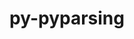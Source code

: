 ---
title: "py-pyparsing"
layout: cache
categories: [package, develop-2024-06-16]
meta: {"versions": ["3.1.2"], "compilers": ["apple-clang@=15.0.0", "gcc@=11.1.0", "gcc@=11.4.0", "gcc@=7.5.0", "gcc@=9.4.0", "oneapi@=2024.0.0"], "oss": ["ubuntu18.04", "ubuntu20.04", "ubuntu22.04", "ventura"], "platforms": ["darwin", "linux"], "targets": ["aarch64", "neoverse_v1", "neoverse_v2", "ppc64le", "x86_64_v3"], "stacks": ["data-vis-sdk", "e4s", "e4s-neoverse-v2", "e4s-neoverse_v1", "e4s-oneapi", "e4s-power", "e4s-rocm-external", "ml-darwin-aarch64-mps", "ml-linux-x86_64-cpu", "ml-linux-x86_64-cuda", "radiuss", "root"], "num_specs": 12, "num_specs_by_stack": {"root": 12, "radiuss": 1, "data-vis-sdk": 2, "e4s-oneapi": 1, "e4s": 3, "e4s-neoverse_v1": 1, "e4s-power": 1, "ml-darwin-aarch64-mps": 1, "ml-linux-x86_64-cpu": 1, "ml-linux-x86_64-cuda": 1, "e4s-rocm-external": 1, "e4s-neoverse-v2": 1}}
spec_details: [{"hash": "j7onyivusi4u57yzsj4lm22u7emmwvn4", "compiler": "gcc@=7.5.0", "versions": ["3.1.2"], "os": "ubuntu18.04", "platform": "linux", "target": "x86_64_v3", "variants": ["build_system=python_pip"], "stacks": ["root", "radiuss"], "size": "-", "tarball": "https://binaries.spack.io/develop-2024-06-16/build_cache/linux-ubuntu18.04-x86_64_v3/gcc-7.5.0/py-pyparsing-3.1.2/linux-ubuntu18.04-x86_64_v3-gcc-7.5.0-py-pyparsing-3.1.2-j7onyivusi4u57yzsj4lm22u7emmwvn4.spack"}, {"hash": "wodjvvn2f5dbtqgc3l3igpevjmtlsq5a", "compiler": "gcc@=11.1.0", "versions": ["3.1.2"], "os": "ubuntu20.04", "platform": "linux", "target": "x86_64_v3", "variants": ["build_system=python_pip"], "stacks": ["data-vis-sdk", "root"], "size": "-", "tarball": "https://binaries.spack.io/develop-2024-06-16/build_cache/linux-ubuntu20.04-x86_64_v3/gcc-11.1.0/py-pyparsing-3.1.2/linux-ubuntu20.04-x86_64_v3-gcc-11.1.0-py-pyparsing-3.1.2-wodjvvn2f5dbtqgc3l3igpevjmtlsq5a.spack"}, {"hash": "d36zd5as2tljavxdcilpjc5aihbrb3qr", "compiler": "oneapi@=2024.0.0", "versions": ["3.1.2"], "os": "ubuntu22.04", "platform": "linux", "target": "x86_64_v3", "variants": ["build_system=python_pip"], "stacks": ["root", "e4s-oneapi"], "size": "-", "tarball": "https://binaries.spack.io/develop-2024-06-16/build_cache/linux-ubuntu22.04-x86_64_v3/oneapi-2024.0.0/py-pyparsing-3.1.2/linux-ubuntu22.04-x86_64_v3-oneapi-2024.0.0-py-pyparsing-3.1.2-d36zd5as2tljavxdcilpjc5aihbrb3qr.spack"}, {"hash": "jdoammeal5w55qkut77ulj2jc5iszl6f", "compiler": "gcc@=11.4.0", "versions": ["3.1.2"], "os": "ubuntu22.04", "platform": "linux", "target": "x86_64_v3", "variants": ["build_system=python_pip"], "stacks": ["e4s", "root"], "size": "-", "tarball": "https://binaries.spack.io/develop-2024-06-16/build_cache/linux-ubuntu22.04-x86_64_v3/gcc-11.4.0/py-pyparsing-3.1.2/linux-ubuntu22.04-x86_64_v3-gcc-11.4.0-py-pyparsing-3.1.2-jdoammeal5w55qkut77ulj2jc5iszl6f.spack"}, {"hash": "wlweucc2zpwp567hw722wdqgmfelnige", "compiler": "gcc@=11.4.0", "versions": ["3.1.2"], "os": "ubuntu22.04", "platform": "linux", "target": "neoverse_v1", "variants": ["build_system=python_pip"], "stacks": ["root", "e4s-neoverse_v1"], "size": "-", "tarball": "https://binaries.spack.io/develop-2024-06-16/build_cache/linux-ubuntu22.04-neoverse_v1/gcc-11.4.0/py-pyparsing-3.1.2/linux-ubuntu22.04-neoverse_v1-gcc-11.4.0-py-pyparsing-3.1.2-wlweucc2zpwp567hw722wdqgmfelnige.spack"}, {"hash": "usmey2dcfgkwqnevrnamrd4ow6w23vsa", "compiler": "gcc@=9.4.0", "versions": ["3.1.2"], "os": "ubuntu20.04", "platform": "linux", "target": "ppc64le", "variants": ["build_system=python_pip"], "stacks": ["root", "e4s-power"], "size": "-", "tarball": "https://binaries.spack.io/develop-2024-06-16/build_cache/linux-ubuntu20.04-ppc64le/gcc-9.4.0/py-pyparsing-3.1.2/linux-ubuntu20.04-ppc64le-gcc-9.4.0-py-pyparsing-3.1.2-usmey2dcfgkwqnevrnamrd4ow6w23vsa.spack"}, {"hash": "o42ux2p3lhpruxxnloanuc7q75ngic5w", "compiler": "gcc@=11.1.0", "versions": ["3.1.2"], "os": "ubuntu20.04", "platform": "linux", "target": "x86_64_v3", "variants": ["build_system=python_pip"], "stacks": ["data-vis-sdk", "root"], "size": "-", "tarball": "https://binaries.spack.io/develop-2024-06-16/build_cache/linux-ubuntu20.04-x86_64_v3/gcc-11.1.0/py-pyparsing-3.1.2/linux-ubuntu20.04-x86_64_v3-gcc-11.1.0-py-pyparsing-3.1.2-o42ux2p3lhpruxxnloanuc7q75ngic5w.spack"}, {"hash": "hqrap7yxeqsgqnkzi7qwexdqivow2hgf", "compiler": "apple-clang@=15.0.0", "versions": ["3.1.2"], "os": "ventura", "platform": "darwin", "target": "aarch64", "variants": ["build_system=python_pip"], "stacks": ["ml-darwin-aarch64-mps", "root"], "size": "-", "tarball": "https://binaries.spack.io/develop-2024-06-16/build_cache/darwin-ventura-aarch64/apple-clang-15.0.0/py-pyparsing-3.1.2/darwin-ventura-aarch64-apple-clang-15.0.0-py-pyparsing-3.1.2-hqrap7yxeqsgqnkzi7qwexdqivow2hgf.spack"}, {"hash": "62gab42utuawitio66binrvoov5j2tv3", "compiler": "gcc@=11.4.0", "versions": ["3.1.2"], "os": "ubuntu22.04", "platform": "linux", "target": "x86_64_v3", "variants": ["build_system=python_pip"], "stacks": ["ml-linux-x86_64-cpu", "root", "ml-linux-x86_64-cuda", "e4s-rocm-external"], "size": "-", "tarball": "https://binaries.spack.io/develop-2024-06-16/build_cache/linux-ubuntu22.04-x86_64_v3/gcc-11.4.0/py-pyparsing-3.1.2/linux-ubuntu22.04-x86_64_v3-gcc-11.4.0-py-pyparsing-3.1.2-62gab42utuawitio66binrvoov5j2tv3.spack"}, {"hash": "awlvfh5kst2al6d3kbxijnf7dlhi6byg", "compiler": "gcc@=11.4.0", "versions": ["3.1.2"], "os": "ubuntu22.04", "platform": "linux", "target": "x86_64_v3", "variants": ["build_system=python_pip"], "stacks": ["e4s", "root"], "size": "-", "tarball": "https://binaries.spack.io/develop-2024-06-16/build_cache/linux-ubuntu22.04-x86_64_v3/gcc-11.4.0/py-pyparsing-3.1.2/linux-ubuntu22.04-x86_64_v3-gcc-11.4.0-py-pyparsing-3.1.2-awlvfh5kst2al6d3kbxijnf7dlhi6byg.spack"}, {"hash": "ccgantlvsgoaszkkcapw7ld27i5mvftp", "compiler": "gcc@=11.4.0", "versions": ["3.1.2"], "os": "ubuntu22.04", "platform": "linux", "target": "neoverse_v2", "variants": ["build_system=python_pip"], "stacks": ["root", "e4s-neoverse-v2"], "size": "-", "tarball": "https://binaries.spack.io/develop-2024-06-16/build_cache/linux-ubuntu22.04-neoverse_v2/gcc-11.4.0/py-pyparsing-3.1.2/linux-ubuntu22.04-neoverse_v2-gcc-11.4.0-py-pyparsing-3.1.2-ccgantlvsgoaszkkcapw7ld27i5mvftp.spack"}, {"hash": "6hfdmdb34vbexepubv6vdiaqccx6qwax", "compiler": "gcc@=11.4.0", "versions": ["3.1.2"], "os": "ubuntu22.04", "platform": "linux", "target": "x86_64_v3", "variants": ["build_system=python_pip"], "stacks": ["e4s", "root"], "size": "-", "tarball": "https://binaries.spack.io/develop-2024-06-16/build_cache/linux-ubuntu22.04-x86_64_v3/gcc-11.4.0/py-pyparsing-3.1.2/linux-ubuntu22.04-x86_64_v3-gcc-11.4.0-py-pyparsing-3.1.2-6hfdmdb34vbexepubv6vdiaqccx6qwax.spack"}]
---